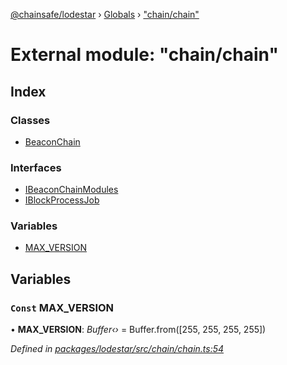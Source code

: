 [@chainsafe/lodestar](../README.md) › [Globals](../globals.md) › ["chain/chain"](_chain_chain_.md)

# External module: "chain/chain"

## Index

### Classes

* [BeaconChain](../classes/_chain_chain_.beaconchain.md)

### Interfaces

* [IBeaconChainModules](../interfaces/_chain_chain_.ibeaconchainmodules.md)
* [IBlockProcessJob](../interfaces/_chain_chain_.iblockprocessjob.md)

### Variables

* [MAX_VERSION](_chain_chain_.md#const-max_version)

## Variables

### `Const` MAX_VERSION

• **MAX_VERSION**: *Buffer‹›* = Buffer.from([255, 255, 255, 255])

*Defined in [packages/lodestar/src/chain/chain.ts:54](https://github.com/ChainSafe/lodestar/blob/e5567ed22/packages/lodestar/src/chain/chain.ts#L54)*
